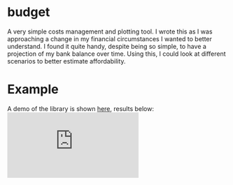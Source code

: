 # budget
A very simple costs management and plotting tool.  I wrote this as I was approaching a change in my financial circumstances I wanted to better understand. I found it quite handy, despite being so simple, to have a projection of my bank balance over time. Using this, I could look at different scenarios to better estimate affordability.

# Example
A demo of the library is shown [here](demo.py), results below:
![demo.pdf](https://raw.githubusercontent.com/cbosoft/budget/master/demo.pdf)
